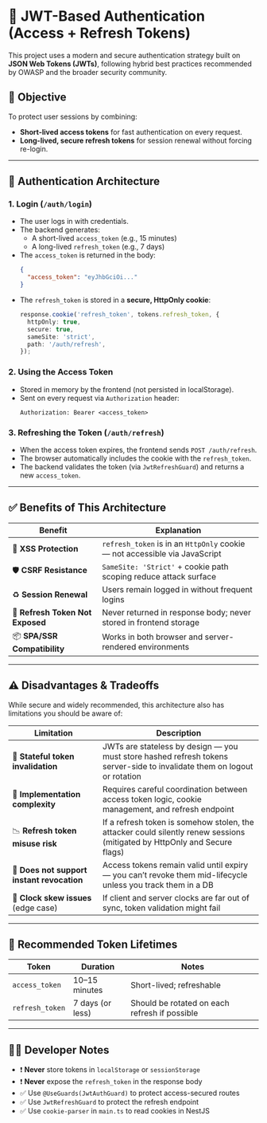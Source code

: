 # 🔐 JWT-Based Authentication (Access + Refresh Tokens)

This project uses a modern and secure authentication strategy built on **JSON Web Tokens (JWTs)**, following hybrid best practices recommended by OWASP and the broader security community.

## 🎯 Objective

To protect user sessions by combining:
- **Short-lived access tokens** for fast authentication on every request.
- **Long-lived, secure refresh tokens** for session renewal without forcing re-login.

---

## 🧱 Authentication Architecture

### 1. **Login (`/auth/login`)**
- The user logs in with credentials.
- The backend generates:
  - A short-lived `access_token` (e.g., 15 minutes)
  - A long-lived `refresh_token` (e.g., 7 days)
- The `access_token` is returned in the body:
  ```json
  {
    "access_token": "eyJhbGciOi..."
  }
  ```
- The `refresh_token` is stored in a **secure, HttpOnly cookie**:
  ```ts
  response.cookie('refresh_token', tokens.refresh_token, {
    httpOnly: true,
    secure: true,
    sameSite: 'strict',
    path: '/auth/refresh',
  });
  ```

### 2. **Using the Access Token**
- Stored in memory by the frontend (not persisted in localStorage).
- Sent on every request via `Authorization` header:
  ```
  Authorization: Bearer <access_token>
  ```

### 3. **Refreshing the Token (`/auth/refresh`)**
- When the access token expires, the frontend sends `POST /auth/refresh`.
- The browser automatically includes the cookie with the `refresh_token`.
- The backend validates the token (via `JwtRefreshGuard`) and returns a new `access_token`.

---

## ✅ Benefits of This Architecture

| Benefit                          | Explanation                                                                 |
|----------------------------------|------------------------------------------------------------------------------|
| 🔐 **XSS Protection**             | `refresh_token` is in an `HttpOnly` cookie — not accessible via JavaScript |
| 🛡️ **CSRF Resistance**            | `SameSite: 'Strict'` + cookie path scoping reduce attack surface           |
| ♻️ **Session Renewal**            | Users remain logged in without frequent logins                              |
| 🚫 **Refresh Token Not Exposed** | Never returned in response body; never stored in frontend storage           |
| 📦 **SPA/SSR Compatibility**     | Works in both browser and server-rendered environments                      |

---

## ⚠️ Disadvantages & Tradeoffs

While secure and widely recommended, this architecture also has limitations you should be aware of:

| Limitation                            | Description                                                                 |
|---------------------------------------|-----------------------------------------------------------------------------|
| 💾 **Stateful token invalidation**     | JWTs are stateless by design — you must store hashed refresh tokens server-side to invalidate them on logout or rotation |
| 🧠 **Implementation complexity**       | Requires careful coordination between access token logic, cookie management, and refresh endpoint |
| 📉 **Refresh token misuse risk**      | If a refresh token is somehow stolen, the attacker could silently renew sessions (mitigated by HttpOnly and Secure flags) |
| 🚫 **Does not support instant revocation** | Access tokens remain valid until expiry — you can’t revoke them mid-lifecycle unless you track them in a DB |
| 📡 **Clock skew issues** (edge case)   | If client and server clocks are far out of sync, token validation might fail |

---

## 🔄 Recommended Token Lifetimes

| Token          | Duration         | Notes                                         |
|----------------|------------------|-----------------------------------------------|
| `access_token` | 10–15 minutes    | Short-lived; refreshable                      |
| `refresh_token`| 7 days (or less) | Should be rotated on each refresh if possible |

---

## 👨‍💻 Developer Notes

- ❗ **Never** store tokens in `localStorage` or `sessionStorage`
- ❗ **Never** expose the `refresh_token` in the response body
- ✅ Use `@UseGuards(JwtAuthGuard)` to protect access-secured routes
- ✅ Use `JwtRefreshGuard` to protect the refresh endpoint
- ✅ Use `cookie-parser` in `main.ts` to read cookies in NestJS